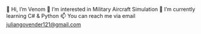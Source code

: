 👋 Hi, I’m Venom
👀 I’m interested in Military Aircraft Simulation
🌱 I’m currently learning C# & Python
📫 You can reach me via email juliangovender121@gmail.com
<!---
VenomF14b/VenomF14b is a ✨ special ✨ repository because its `README.md` (this file) appears on your GitHub profile.
You can click the Preview link to take a look at your changes.
--->
